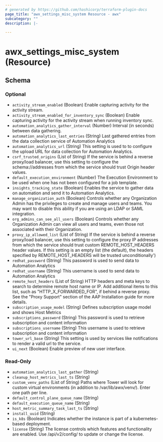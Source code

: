 ```yaml
---
# generated by https://github.com/hashicorp/terraform-plugin-docs
page_title: "awx_settings_misc_system Resource - awx"
subcategory: ""
description: |-
  
---
```


# awx_settings_misc_system (Resource)





<!-- schema generated by tfplugindocs -->
## Schema

### Optional

- `activity_stream_enabled` (Boolean) Enable capturing activity for the activity stream.
- `activity_stream_enabled_for_inventory_sync` (Boolean) Enable capturing activity for the activity stream when running inventory sync.
- `automation_analytics_gather_interval` (Number) Interval (in seconds) between data gathering.
- `automation_analytics_last_entries` (String) Last gathered entries from the data collection service of Automation Analytics
- `automation_analytics_url` (String) This setting is used to to configure the upload URL for data collection for Automation Analytics.
- `csrf_trusted_origins` (List of String) If the service is behind a reverse proxy/load balancer, use this setting to configure the schema://addresses from which the service should trust Origin header values.
- `default_execution_environment` (Number) The Execution Environment to be used when one has not been configured for a job template.
- `insights_tracking_state` (Boolean) Enables the service to gather data on automation and send it to Automation Analytics.
- `manage_organization_auth` (Boolean) Controls whether any Organization Admin has the privileges to create and manage users and teams. You may want to disable this ability if you are using an LDAP or SAML integration.
- `org_admins_can_see_all_users` (Boolean) Controls whether any Organization Admin can view all users and teams, even those not associated with their Organization.
- `proxy_ip_allowed_list` (List of String) If the service is behind a reverse proxy/load balancer, use this setting to configure the proxy IP addresses from which the service should trust custom REMOTE_HOST_HEADERS header values. If this setting is an empty list (the default), the headers specified by REMOTE_HOST_HEADERS will be trusted unconditionally')
- `redhat_password` (String) This password is used to send data to Automation Analytics
- `redhat_username` (String) This username is used to send data to Automation Analytics
- `remote_host_headers` (List of String) HTTP headers and meta keys to search to determine remote host name or IP. Add additional items to this list, such as "HTTP_X_FORWARDED_FOR", if behind a reverse proxy. See the "Proxy Support" section of the AAP Installation guide for more details.
- `subscription_usage_model` (String) Defines subscription usage model and shows Host Metrics
- `subscriptions_password` (String) This password is used to retrieve subscription and content information
- `subscriptions_username` (String) This username is used to retrieve subscription and content information
- `tower_url_base` (String) This setting is used by services like notifications to render a valid url to the service.
- `ui_next` (Boolean) Enable preview of new user interface.

### Read-Only

- `automation_analytics_last_gather` (String)
- `cleanup_host_metrics_last_ts` (String)
- `custom_venv_paths` (List of String) Paths where Tower will look for custom virtual environments (in addition to /var/lib/awx/venv/). Enter one path per line.
- `default_control_plane_queue_name` (String)
- `default_execution_queue_name` (String)
- `host_metric_summary_task_last_ts` (String)
- `install_uuid` (String)
- `is_k8s` (Boolean) Indicates whether the instance is part of a kubernetes-based deployment.
- `license` (String) The license controls which features and functionality are enabled. Use /api/v2/config/ to update or change the license.
